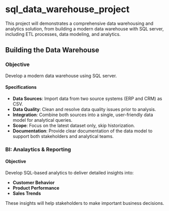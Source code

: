 # sql_data_warehouse_project

This project will demonstrates a comprehensive data warehousing and analytics solution, from building a modern data warehouse with SQL server, including ETL processes, data modeling, and analytics.

## Building the Data Warehouse

### Objective
Develop a modern data warehouse using SQL server.

#### Specifications
- **Data Sources**: Import data from two source systems (ERP and CRM) as CSV.
- **Data Quality**: Clean and resolve data quality issues prior to analysis.
- **Integration**: Combine both sources into a single, user-friendly data model for analytical queries.
- **Scope**: Focus on the latest dataset only, skip historization.
- **Documentation**: Provide clear documentation of the data model to support both stakeholders and analytical teams.

### BI: Analaytics & Reporting 

#### Objective
Develop SQL-based analytics to deliver detailed insights into:
- **Customer Behavior**
- **Product Performance**
- **Sales Trends**

These insights will help stakeholders to make important business decisions.
